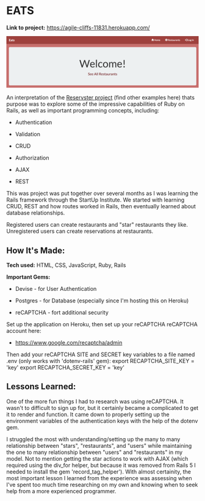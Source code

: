 # EATS
**Link to project:** https://agile-cliffs-11831.herokuapp.com/

![Eats Home Page](https://raw.githubusercontent.com/achower/eats/master/public/images/Home_Page.png)

An interpretation of the [Reservster project](https://github.com/search?utf8=%E2%9C%93&q=reservster&type=) (find other examples here) thats purpose was to explore some of the impressive capabilities of Ruby on Rails, as well as important programming concepts, including:

* Authentication

* Validation

* CRUD

* Authorization

* AJAX

* REST

This was project was put together over several months as I was learning the Rails framework through the StartUp Institute. We started with learning CRUD, REST and how routes worked in Rails, then eventually learned about database relationships.

Registered users can create restaurants and "star" restaurants they like. Unregistered users can create reservations at restaurants.

## How It's Made:

**Tech used:** HTML, CSS, JavaScript, Ruby, Rails

**Important Gems:**

* Devise - for User Authentication

* Postgres - for Database (especially since I'm hosting this on Heroku)

* reCAPTCHA - fort additional security

Set up the application on Heroku, then set up your reCAPTCHA reCAPTCHA account here:
* https://www.google.com/recaptcha/admin

Then add your reCAPTCHA SITE and SECRET key variables to a file named .env (only works with 'dotenv-rails' gem):
export RECAPTCHA_SITE_KEY  = 'key'
export RECAPTCHA_SECRET_KEY = 'key'

## Lessons Learned:

One of the more fun things I had to research was using reCAPTCHA. It wasn't to difficult to sign up for, but it certainly became a complicated to get it to render and function. It came down to properly setting up the environment variables of the authentication keys with the help of the dotenv gem.

I struggled the most with understanding/setting up the many to many relationship between "stars", "restaurants", and "users" while maintaining the one to many relationship between "users" and "restaurants" in my model. Not to mention getting the star actions to work with AJAX (which required using the div_for helper, but because it was removed from Rails 5 I needed to install the gem 'record_tag_helper'). With almost certainity, the most important lesson I learned from the experience was assessing when I've spent too much time researching on my own and knowing when to seek help from a more experienced programmer.

